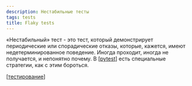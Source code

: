 ```yaml
---
description: Нестабильные тесты
tags: tests
title: Flaky tests
---
```

«Нестабильный» тест - это тест, который демонстрирует периодические или спорадические отказы, которые, кажется, имеют недетерминированное поведение. Иногда проходит, иногда не получается, и непонятно почему. В [[pytest]] есть специальные стратегии, как с этим бороться.

[[тестирование]]

[//begin]: # "Autogenerated link references for markdown compatibility"
[pytest]: pytest "Pytest"
[тестирование]: ../lists/тестирование "Основные принципы тестровния"
[//end]: # "Autogenerated link references"